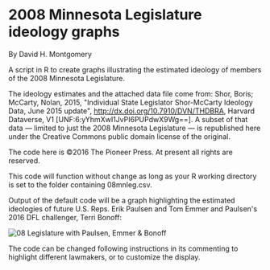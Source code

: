 # 2008 Minnesota Legislature ideology graphs
By David H. Montgomery

A script in R to create graphs illustrating the estimated ideology of members of the 2008 Minnesota Legislature.

The ideology estimates and the attached data file come from: Shor, Boris; McCarty, Nolan, 2015, "Individual State Legislator Shor-McCarty Ideology Data, June 2015 update", http://dx.doi.org/10.7910/DVN/THDBRA, Harvard Dataverse, V1 [UNF:6:yYhmXwI1JvPI6PUPdwX9Wg==]. A subset of that data — limited to just the 2008 Minnesota Legislature — is republished here under the Creative Commons public domain license of the original.

The code here is ©2016 The Pioneer Press. At present all rights are reserved.

This code will function without change as long as your R working directory is set to the folder containing 08mnleg.csv.

Output of the default code will be a graph highlighting the estimated ideologies of future U.S. Reps. Erik Paulsen and Tom Emmer and Paulsen's 2016 DFL challenger, Terri Bonoff:

![08 Legislature with Paulsen, Emmer & Bonoff](https://raw.githubusercontent.com/pioneerpress/code/master/mnleg-ideology-2008/08mnleg-small.png)

The code can be changed following instructions in its commenting to highlight different lawmakers, or to customize the display.
